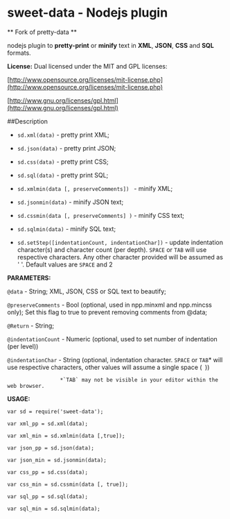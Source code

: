# sweet-data - Nodejs plugin
** Fork of pretty-data **

nodejs plugin to **pretty-print** or **minify**
text in **XML**, **JSON**, **CSS**  and  **SQL** formats.

**License:** Dual licensed under
the MIT and GPL licenses:

[http://www.opensource.org/licenses/mit-license.php](http://www.opensource.org/licenses/mit-license.php)

[http://www.gnu.org/licenses/gpl.html](http://www.gnu.org/licenses/gpl.html)

##Description

* `sd.xml(data)` - pretty print XML; 

* `sd.json(data)` - pretty print JSON; 

* `sd.css(data)` - pretty print CSS; 

* `sd.sql(data)` - pretty print SQL; 

* `sd.xmlmin(data [, preserveComments]) ` - minify XML; 

* `sd.jsonmin(data)` - minify JSON text;

* `sd.cssmin(data [, preserveComments] )` - minify CSS text; 

* `sd.sqlmin(data)` - minify SQL text;

* `sd.setStep([indentationCount, indentationChar])` - update indentation character(s) and character count (per depth). `SPACE` or `TAB` will use respective characters. Any other character provided will be assumed as ' '. Default values are `SPACE` and 2


**PARAMETERS:**

`@data` - String; XML, JSON, CSS or SQL text to beautify; 

`@preserveComments` - Bool (optional, used in npp.minxml and npp.mincss only); 
                       Set this flag to true to prevent removing comments from @data; 

`@Return` - String;

`@indentationCount` - Numeric (optional, used to set number of indentation (per level))

`@indentationChar` - String (optional, indentation character. `SPACE` or `TAB`* will use 
                             respective characters, other values will assume a single space (` `))

                     *`TAB` may not be visible in your editor within the web browser.

**USAGE:**

`var sd = require('sweet-data'); `

`var xml_pp = sd.xml(data); `

`var xml_min = sd.xmlmin(data [,true]);` 

`var json_pp = sd.json(data);` 

`var json_min = sd.jsonmin(data);` 

`var css_pp = sd.css(data); `

`var css_min = sd.cssmin(data [, true]);`

`var sql_pp = sd.sql(data);` 

`var sql_min = sd.sqlmin(data);` 




